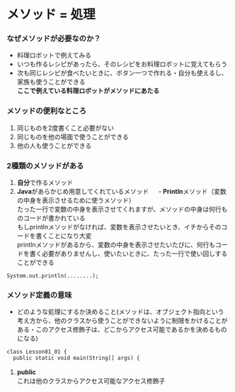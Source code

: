 # メソッド = 処理
### なぜメソッドが必要なのか？
* 料理ロボットで例えてみる
 * いつも作るレシピがあったら、そのレシピをお料理ロボットに覚えてもらう
 * 次も同じレシピが食べたいときに、ボタン一つで作れる・自分も使えるし、家族も使うことができる
<br> **ここで例えている料理ロボットがメソッドにあたる**
 
 ### メソッドの便利なところ
 1. 同じものを2度書くこと必要がない
 2. 同じものを他の場面で使うことができる
 3. 他の人も使うことができる

### 2種類のメソッドがある
1. **自分**で作るメソッド
2. **Java**があらかじめ用意してくれているメソッド
　 - **Println**メソッド（変数の中身を表示させるために使うメソッド）
    <br> たった一行で変数の中身を表示させてくれますが、メソッドの中身は何行ものコードが書かれている
    <br> もしprintlnメソッドがなければ、変数を表示させたいとき、イチからそのコードを書くことになり大変
    <br> printlnメソッドがあるから、変数の中身を表示させたいたびに、何行もコードを書く必要がありませんし、使いたいときに、たった一行で使い回しすることができる

```java:tittle
System.out.println(........);
```

### メソッド定義の意味
- どのような処理にするか決めること(メソッドは、オブジェクト指向という考え方から、他のクラスから使うことができないように制限をかけることがある・このアクセス修飾子は、どこからアクセス可能であるかを決めるものになる)
```java:tittle
class Lesson01_01 {
  public static void main(String[] args) {
```
1. **public** 
　　<br>これは他のクラスからアクセス可能なアクセス修飾子
  
  
  
  
  
  
  
  
  
  
  
  
  
  
  
  
  
  
  
